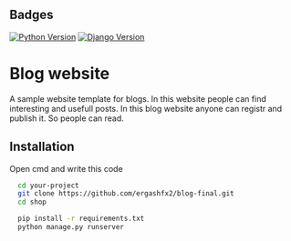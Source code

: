 
## Badges

[![Python Version](https://img.shields.io/badge/Python-3.8%2B-blue.svg)](https://www.python.org/downloads/)
[![Django Version](https://img.shields.io/badge/Django-4.2.6-green.svg)](https://docs.djangoproject.com/en/stable/releases/)


# Blog website

A sample website template for blogs. In this website people can find interesting and usefull posts. In this blog website anyone can registr and publish it. So people can read. 
## Installation

Open cmd and write this code

```bash
  cd your-project
  git clone https://github.com/ergashfx2/blog-final.git
  cd shop
```

```bash
  pip install -r requirements.txt
  python manage.py runserver
```
    
